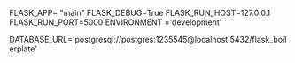 FLASK_APP= "main"
FLASK_DEBUG=True
FLASK_RUN_HOST=127.0.0.1
FLASK_RUN_PORT=5000
ENVIRONMENT ='development'

DATABASE_URL='postgresql://postgres:1235545@localhost:5432/flask_boilerplate'
